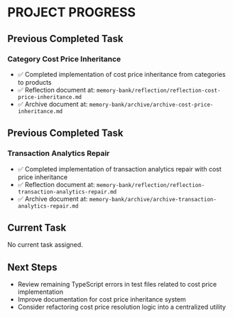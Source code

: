 # PROJECT PROGRESS

## Previous Completed Task
### Category Cost Price Inheritance
- ✅ Completed implementation of cost price inheritance from categories to products
- ✅ Reflection document at: `memory-bank/reflection/reflection-cost-price-inheritance.md`
- ✅ Archive document at: `memory-bank/archive/archive-cost-price-inheritance.md`

## Previous Completed Task
### Transaction Analytics Repair
- ✅ Completed implementation of transaction analytics repair with cost price inheritance
- ✅ Reflection document at: `memory-bank/reflection/reflection-transaction-analytics-repair.md`
- ✅ Archive document at: `memory-bank/archive/archive-transaction-analytics-repair.md`

## Current Task
No current task assigned.

## Next Steps
- Review remaining TypeScript errors in test files related to cost price implementation
- Improve documentation for cost price inheritance system
- Consider refactoring cost price resolution logic into a centralized utility
